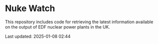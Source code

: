 # Nuke Watch

This repository includes code for retrieving the latest information available on the output of EDF nuclear power plants in the UK.

Last updated: 2025-01-08 02:44